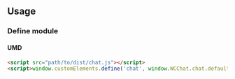 ## Usage

### Define module

#### UMD
```html
<script src="path/to/dist/chat.js"></script>
<script>window.customElements.define('chat', window.WCChat.chat.default);</script>
```
